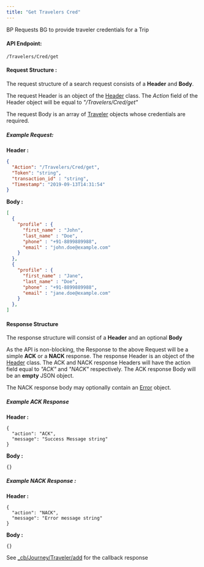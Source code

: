 ```yaml
---
title: "Get Travelers Cred"
---
```

BP Requests BG to provide traveler credentials for a Trip

#### API Endpoint:

    /Travelers/Cred/get

#### Request Structure :

The request structure of a search request consists of a **Header** and **Body**.

The request Header is an object of the [Header](/Resources/Header) class. The *Action* field of the Header object will be equal to *"/Travelers/Cred/get"*

The request Body is an array of [Traveler](/Resources/Traveler) objects whose credentials are required.

##### Example Request:

**Header :**
```json
{
  "Action": "/Travelers/Cred/get",
  "Token": "string",
  "transaction_id" : "string",
  "Timestamp": "2019-09-13T14:31:54"
}
```

**Body :**
```json
[
  {
    "profile" : {
      "first_name" : "John",
      "last_name" : "Doe",
      "phone" : "+91-8899889988",
      "email" : "john.doe@example.com"
    }
  },
  {
    "profile" : {
      "first_name" : "Jane",
      "last_name" : "Doe",
      "phone" : "+91-8899889988",
      "email" : "jane.doe@example.com"
    }
  },
]
```

#### Response Structure

The response structure will consist of a **Header** and an optional **Body**

As the API is non-blocking, the Response to the above Request will be a simple **ACK** or a **NACK** response. The response Header is an object of the [Header](/Resources/Header) class. The ACK and NACK response Headers will have the action field equal to *"ACK"* and *"NACK"* respectively. The ACK response Body will be an **empty** JSON object.

The NACK response body may optionally contain an [Error](/Resources/Error) object.

##### Example ACK Response

**Header :**

    {
      "action": "ACK",
      "message": "Success Message string"
    }

**Body :**

    {}

##### Example NACK Response :

**Header :**

    {
      "action": "NACK",
      "message": "Error message string"
    }

**Body :**

    {}

See [\_cb/Journey/Traveler/add](callback) for the callback response
